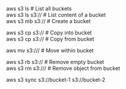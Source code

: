 

aws s3 ls                  # List all buckets  
aws s3 ls s3://<bucket>    # List content of a bucket  
aws s3 mb s3://<bucket>    # Create a bucket  
  
aws s3 cp <path> s3://<bucket>      # Copy into bucket  
aws s3 cp s3://<bucket> <path>      # Copy from bucket  
  
aws mv s3://<bucket>/<src> <dest>   # Move within bucket  
  
aws s3 rb s3://<bucket>          # Remove empty bucket  
aws s3 rm s3://<bucket>/<path>   # Remove object from bucket  

aws s3 sync s3://bucket-1 s3://bucket-2  